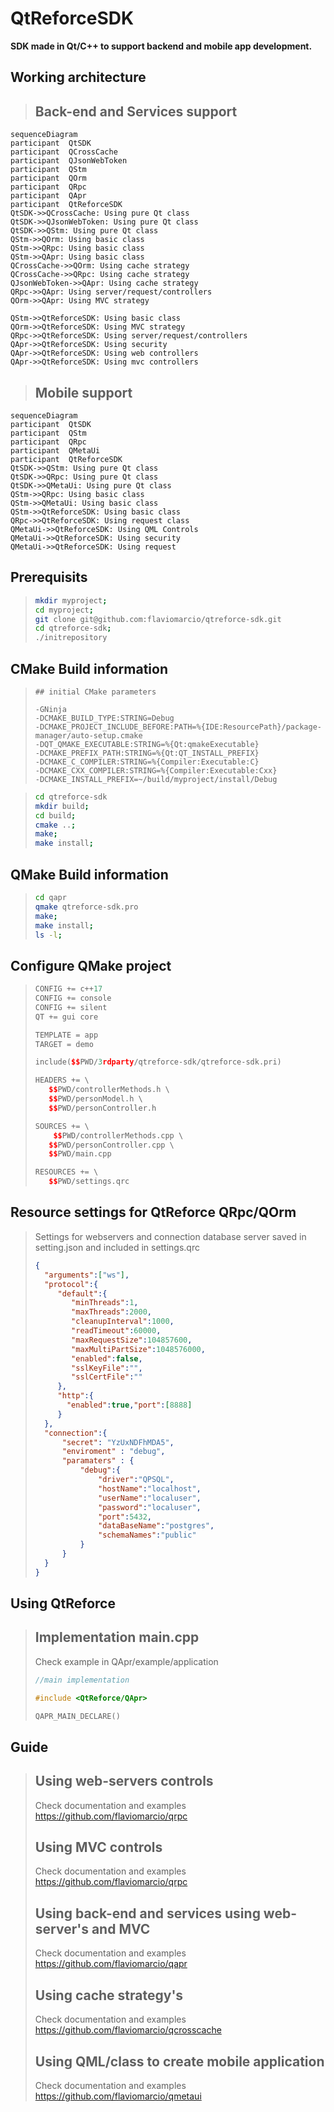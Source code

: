 # QtReforceSDK

**SDK made in Qt/C++ to support backend and mobile app development.**


## Working architecture

>## Back-end and Services support
```mermaid
sequenceDiagram  
participant  QtSDK
participant  QCrossCache
participant  QJsonWebToken
participant  QStm
participant  QOrm  
participant  QRpc
participant  QApr
participant  QtReforceSDK
QtSDK->>QCrossCache: Using pure Qt class
QtSDK->>QJsonWebToken: Using pure Qt class
QtSDK->>QStm: Using pure Qt class
QStm->>QOrm: Using basic class
QStm->>QRpc: Using basic class
QStm->>QApr: Using basic class
QCrossCache->>QOrm: Using cache strategy
QCrossCache->>QRpc: Using cache strategy
QJsonWebToken->>QApr: Using cache strategy
QRpc->>QApr: Using server/request/controllers
QOrm->>QApr: Using MVC strategy

QStm->>QtReforceSDK: Using basic class
QOrm->>QtReforceSDK: Using MVC strategy
QRpc->>QtReforceSDK: Using server/request/controllers
QApr->>QtReforceSDK: Using security
QApr->>QtReforceSDK: Using web controllers
QApr->>QtReforceSDK: Using mvc controllers
```
>## Mobile support
```mermaid
sequenceDiagram  
participant  QtSDK
participant  QStm 
participant  QRpc
participant  QMetaUi
participant  QtReforceSDK
QtSDK->>QStm: Using pure Qt class
QtSDK->>QRpc: Using pure Qt class
QtSDK->>QMetaUi: Using pure Qt class
QStm->>QRpc: Using basic class
QStm->>QMetaUi: Using basic class
QStm->>QtReforceSDK: Using basic class
QRpc->>QtReforceSDK: Using request class
QMetaUi->>QtReforceSDK: Using QML Controls
QMetaUi->>QtReforceSDK: Using security
QMetaUi->>QtReforceSDK: Using request
```

## Prerequisits
>```bash
> mkdir myproject;
> cd myproject;
> git clone git@github.com:flaviomarcio/qtreforce-sdk.git
> cd qtreforce-sdk;
> ./initrepository
>```


## CMake Build information

>```
>## initial CMake parameters 
>
>-GNinja
>-DCMAKE_BUILD_TYPE:STRING=Debug
>-DCMAKE_PROJECT_INCLUDE_BEFORE:PATH=%{IDE:ResourcePath}/package-manager/auto-setup.cmake
>-DQT_QMAKE_EXECUTABLE:STRING=%{Qt:qmakeExecutable}
>-DCMAKE_PREFIX_PATH:STRING=%{Qt:QT_INSTALL_PREFIX}
>-DCMAKE_C_COMPILER:STRING=%{Compiler:Executable:C}
>-DCMAKE_CXX_COMPILER:STRING=%{Compiler:Executable:Cxx}
>-DCMAKE_INSTALL_PREFIX=~/build/myproject/install/Debug
>```

>```bash
> cd qtreforce-sdk
> mkdir build;
> cd build;
> cmake ..;
> make;
> make install;
>```

## QMake Build information

>```bash
> cd qapr
> qmake qtreforce-sdk.pro
> make;
> make install;
> ls -l;
>```

## Configure QMake project

>```c++
>CONFIG += c++17
>CONFIG += console
>CONFIG += silent
>QT += gui core
>
>TEMPLATE = app
>TARGET = demo
>
>include($$PWD/3rdparty/qtreforce-sdk/qtreforce-sdk.pri)
>
>HEADERS += \
>    $$PWD/controllerMethods.h \
>    $$PWD/personModel.h \
>    $$PWD/personController.h
>
>SOURCES += \
>     $$PWD/controllerMethods.cpp \
>    $$PWD/personController.cpp \
>    $$PWD/main.cpp
>
>RESOURCES += \
>    $$PWD/settings.qrc
>```

## Resource settings for QtReforce QRpc/QOrm
>Settings for webservers and connection database server saved in setting.json and included in settings.qrc
>```json
>{
>   "arguments":["ws"],
>   "protocol":{
>      "default":{
>         "minThreads":1,
>         "maxThreads":2000,
>         "cleanupInterval":1000,
>         "readTimeout":60000,
>         "maxRequestSize":104857600,
>         "maxMultiPartSize":1048576000,
>         "enabled":false,
>         "sslKeyFile":"",
>         "sslCertFile":""
>      },
>      "http":{
>        "enabled":true,"port":[8888]
>      }
>   },
>   "connection":{
>       "secret": "YzUxNDFhMDA5",
>       "enviroment" : "debug",
>       "paramaters" : {
>           "debug":{
>               "driver":"QPSQL",
>               "hostName":"localhost",
>               "userName":"localuser",
>               "password":"localuser",
>               "port":5432,
>               "dataBaseName":"postgres",
>               "schemaNames":"public"
>           }
>       }
>   }
>}
>```


## Using QtReforce

>## Implementation main.cpp
>Check example in QApr/example/application
>```c++
>//main implementation
>
>#include <QtReforce/QApr>
>
>QAPR_MAIN_DECLARE()
>```

## Guide

>## Using web-servers controls
>Check documentation and examples
>https://github.com/flaviomarcio/qrpc
>
>## Using MVC controls
>Check documentation and examples
>https://github.com/flaviomarcio/qrpc
>
>## Using back-end and services using web-server's and MVC
>Check documentation and examples
>https://github.com/flaviomarcio/qapr
>
>## Using cache strategy's
>Check documentation and examples
>https://github.com/flaviomarcio/qcrosscache
>
>## Using QML/class to create mobile application
>Check documentation and examples
>https://github.com/flaviomarcio/qmetaui